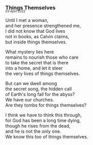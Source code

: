 ### Things Themselves
<p style="margin:0; margin-top: -1.25rem">
  <em>
    <small><small>03 April 2022</small></small>
  </em>
</p>

Until I met a woman,  
and her presence strengthened me,  
I did not know that God lives  
not in books, as Calvin claims,  
but inside things themselves.  

What mystery lies here  
remains to nourish those who care  
to take the secret that is there  
into a home, and let it steer  
the very lives of things themselves.  

But can we dwell among  
the secret song, the hidden call  
of Earth's long fall for the abyss?  
We have our churches.  
Are they tombs for things themselves?  

I think we have to think this through,  
for God has been a long time dying,  
though he rises from the dead,  
and he is not the only one.  
We know this too of things themselves.  